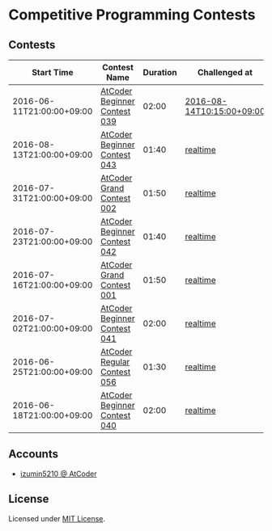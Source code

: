 # Competitive Programming Contests
## Contests

| Start Time | Contest Name | Duration | Challenged at |
| --- | --- | --- | --- |
| 2016-06-11T21:00:00+09:00 | [AtCoder Beginner Contest 039](https://abc039.contest.atcoder.jp/) | 02:00 | [2016-08-14T10:15:00+09:00](./abc039) |
| 2016-08-13T21:00:00+09:00 | [AtCoder Beginner Contest 043](https://abc043.contest.atcoder.jp/) | 01:40 | [realtime](./abc043) |
| 2016-07-31T21:00:00+09:00 | [AtCoder Grand Contest 002](https://agc002.contest.atcoder.jp/) | 01:50 | [realtime](./agc002) |
| 2016-07-23T21:00:00+09:00 | [AtCoder Beginner Contest 042](https://abc042.contest.atcoder.jp/) | 01:40 | [realtime](./abc042) |
| 2016-07-16T21:00:00+09:00 | [AtCoder Grand Contest 001](https://agc001.contest.atcoder.jp/) | 01:50 | [realtime](./agc001) |
| 2016-07-02T21:00:00+09:00 | [AtCoder Beginner Contest 041](https://abc041.contest.atcoder.jp/) | 02:00 | [realtime](./abc041) |
| 2016-06-25T21:00:00+09:00 | [AtCoder Regular Contest 056](http://arc056.contest.atcoder.jp/) | 01:30 | [realtime](./arc056) |
| 2016-06-18T21:00:00+09:00 | [AtCoder Beginner Contest 040](https://abc040.contest.atcoder.jp/) | 02:00 | [realtime](./abc040) |

## Accounts

- [izumin5210 @ AtCoder](https://atcoder.jp/user/izumin5210)

## License
Licensed under [MIT License](https://izumin.mit-license.org/2016).
